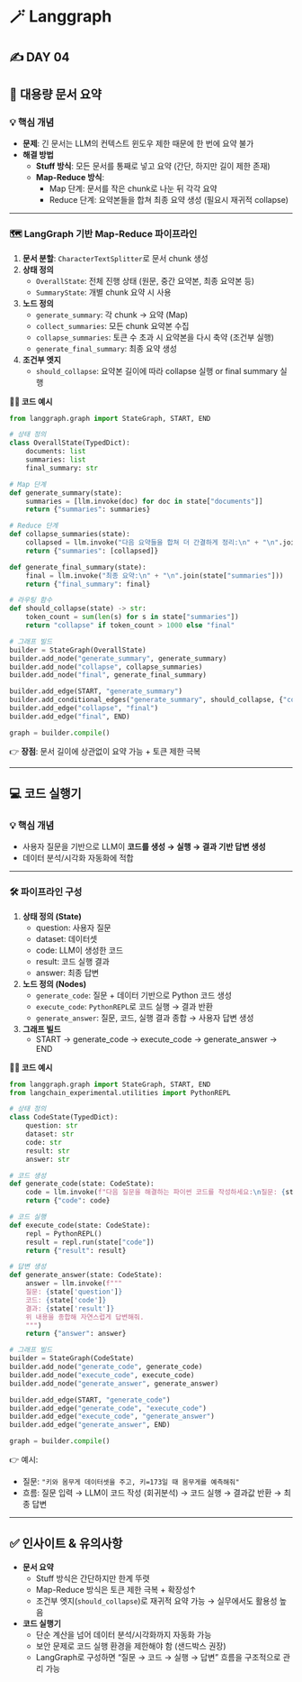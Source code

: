 # 🪄 Langgraph

## ✍️ DAY 04

## 📝 대용량 문서 요약

### 💡 핵심 개념

- **문제**: 긴 문서는 LLM의 컨텍스트 윈도우 제한 때문에 한 번에 요약 불가
- **해결 방법**
    - **Stuff 방식**: 모든 문서를 통째로 넣고 요약 (간단, 하지만 길이 제한 존재)
    - **Map-Reduce 방식**:
        - Map 단계: 문서를 작은 chunk로 나눈 뒤 각각 요약
        - Reduce 단계: 요약본들을 합쳐 최종 요약 생성 (필요시 재귀적 collapse)

---

### 🗺️ LangGraph 기반 Map-Reduce 파이프라인

1. **문서 분할**: `CharacterTextSplitter`로 문서 chunk 생성
2. **상태 정의**
    - `OverallState`: 전체 진행 상태 (원문, 중간 요약본, 최종 요약본 등)
    - `SummaryState`: 개별 chunk 요약 시 사용
3. **노드 정의**
    - `generate_summary`: 각 chunk → 요약 (Map)
    - `collect_summaries`: 모든 chunk 요약본 수집
    - `collapse_summaries`: 토큰 수 초과 시 요약본을 다시 축약 (조건부 실행)
    - `generate_final_summary`: 최종 요약 생성
4. **조건부 엣지**
    - `should_collapse`: 요약본 길이에 따라 collapse 실행 or final summary 실행

**👩‍💻 코드 예시**

```python
from langgraph.graph import StateGraph, START, END

# 상태 정의
class OverallState(TypedDict):
    documents: list
    summaries: list
    final_summary: str

# Map 단계
def generate_summary(state):
    summaries = [llm.invoke(doc) for doc in state["documents"]]
    return {"summaries": summaries}

# Reduce 단계
def collapse_summaries(state):
    collapsed = llm.invoke("다음 요약들을 합쳐 더 간결하게 정리:\n" + "\n".join(state["summaries"]))
    return {"summaries": [collapsed]}

def generate_final_summary(state):
    final = llm.invoke("최종 요약:\n" + "\n".join(state["summaries"]))
    return {"final_summary": final}

# 라우팅 함수
def should_collapse(state) -> str:
    token_count = sum(len(s) for s in state["summaries"])
    return "collapse" if token_count > 1000 else "final"

# 그래프 빌드
builder = StateGraph(OverallState)
builder.add_node("generate_summary", generate_summary)
builder.add_node("collapse", collapse_summaries)
builder.add_node("final", generate_final_summary)

builder.add_edge(START, "generate_summary")
builder.add_conditional_edges("generate_summary", should_collapse, {"collapse": "collapse", "final": "final"})
builder.add_edge("collapse", "final")
builder.add_edge("final", END)

graph = builder.compile()
```

👉 **장점**: 문서 길이에 상관없이 요약 가능 + 토큰 제한 극복

---

## 💻 코드 실행기

### 💡 핵심 개념

- 사용자 질문을 기반으로 LLM이 **코드를 생성 → 실행 → 결과 기반 답변 생성**
- 데이터 분석/시각화 자동화에 적합

---

### 🛠️ 파이프라인 구성

1. **상태 정의 (State)**
    - question: 사용자 질문
    - dataset: 데이터셋
    - code: LLM이 생성한 코드
    - result: 코드 실행 결과
    - answer: 최종 답변
2. **노드 정의 (Nodes)**
    - `generate_code`: 질문 + 데이터 기반으로 Python 코드 생성
    - `execute_code`: `PythonREPL`로 코드 실행 → 결과 반환
    - `generate_answer`: 질문, 코드, 실행 결과 종합 → 사용자 답변 생성
3. **그래프 빌드**
    - START → generate_code → execute_code → generate_answer → END

**👩‍💻 코드 예시**

```python
from langgraph.graph import StateGraph, START, END
from langchain_experimental.utilities import PythonREPL

# 상태 정의
class CodeState(TypedDict):
    question: str
    dataset: str
    code: str
    result: str
    answer: str

# 코드 생성
def generate_code(state: CodeState):
    code = llm.invoke(f"다음 질문을 해결하는 파이썬 코드를 작성하세요:\n질문: {state['question']}\n데이터셋: {state['dataset']}")
    return {"code": code}

# 코드 실행
def execute_code(state: CodeState):
    repl = PythonREPL()
    result = repl.run(state["code"])
    return {"result": result}

# 답변 생성
def generate_answer(state: CodeState):
    answer = llm.invoke(f"""
    질문: {state['question']}
    코드: {state['code']}
    결과: {state['result']}
    위 내용을 종합해 자연스럽게 답변해줘.
    """)
    return {"answer": answer}

# 그래프 빌드
builder = StateGraph(CodeState)
builder.add_node("generate_code", generate_code)
builder.add_node("execute_code", execute_code)
builder.add_node("generate_answer", generate_answer)

builder.add_edge(START, "generate_code")
builder.add_edge("generate_code", "execute_code")
builder.add_edge("execute_code", "generate_answer")
builder.add_edge("generate_answer", END)

graph = builder.compile()
```

👉 예시:

- 질문: `"키와 몸무게 데이터셋을 주고, 키=173일 때 몸무게를 예측해줘"`
- 흐름: 질문 입력 → LLM이 코드 작성 (회귀분석) → 코드 실행 → 결과값 반환 → 최종 답변

---

## ✅ 인사이트 & 유의사항

- **문서 요약**
    - Stuff 방식은 간단하지만 한계 뚜렷
    - Map-Reduce 방식은 토큰 제한 극복 + 확장성↑
    - 조건부 엣지(`should_collapse`)로 재귀적 요약 가능 → 실무에서도 활용성 높음
- **코드 실행기**
    - 단순 계산을 넘어 데이터 분석/시각화까지 자동화 가능
    - 보안 문제로 코드 실행 환경을 제한해야 함 (샌드박스 권장)
    - LangGraph로 구성하면 “질문 → 코드 → 실행 → 답변” 흐름을 구조적으로 관리 가능